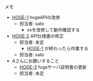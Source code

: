 メモ
* [HOGE-1](https://hogefuga123.backlog.jp/view/HOGE-1) hogeAPIの改修
  * 担当者: sato
    * xxを改修して動作確認する
* [HOGE-2](https://hogefuga123.backlog.jp/view/HOGE-2) API仕様書の修正
  * 担当者: 未定
    * [HOGE-1](https://hogefuga123.backlog.jp/view/HOGE-1) が終わったら作業する
  * 担当者: sato
* Aさんにお願いすること
    * [HOGE-3](https://hogefuga123.backlog.jp/view/HOGE-3) fugaサーバ証明書の更新
  * 担当者: 未定
